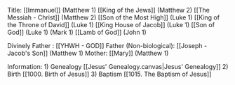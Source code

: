 Title:
	[[Immanuel]] (Matthew 1)
	[[King of the Jews]] (Matthew 2)
	[[The Messiah - Christ]] (Matthew 2)
	[[Son of the Most High]] (Luke 1)
	[[King of the Throne of David]] (Luke 1)
	[[King House of Jacob]] (Luke 1)
	[[Son of God]] (Luke 1) (Mark 1)
	[[Lamb of God]] (John 1)

Divinely Father : [[YHWH - GOD]]
Father (Non-biological): [[Joseph - Jacob's Son]] (Matthew 1)
Mother: [[Mary]] (Matthew 1)

Information:
	1) Genealogy [[Jesus' Genealogy.canvas|Jesus' Genealogy]]
	2) Birth [[1000. Birth of Jesus]]
	3) Baptism [[1015. The Baptism of Jesus]]
